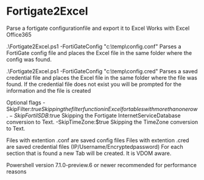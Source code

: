 # Fortigate2Excel
Parse a fortigate configurationfile and export it to Excel
Works with Excel Office365

.\Fortigate2Excel.ps1 -FortiGateConfig "c:\temp\config.conf"
    Parses a FortiGate config file and places the Excel file in the same folder where the config was found.
	
.\Fortigate2Excel.ps1 -FortiGateConfig "c:\temp\config.cred"
    Parses a saved credential file and places the Excel file in the same folder where the file was found.
    If the credential file does not exist you will be prompted for the information and the file is created
	
Optional flags
-SkipFilter:$true		Skipping the filter function in Excel for tables with more than one row.   
-SkipFortiISDB:$true	Skipping the Fortigate InternetServiceDatabase conversion to Text.
-SkipTimeZone:$true		Skipping the TimeZone conversion to Text.

Files with extention .conf are saved config files
Files with extention .cred are saved credential files (IP/Username/Encryptedpassword)
For each section that is found a new Tab will be created.
It is VDOM aware.

Powershell version 7.1.0-preview.6 or newer recommended for performance reasons